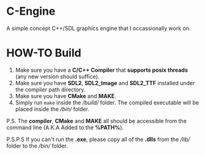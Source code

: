 # C-Engine
A simple concept C++/SDL graphics engine that I occassionally work on. 

# HOW-TO Build
1. Make sure you have a **C/C++ Compiler** that **supports posix threads** (any new version should suffice).
2. Make sure you have **SDL2**, **SDL2_Image** and **SDL2_TTF** installed under the compiler path directory.
3. Make sure you have **CMake** and **MAKE**.
4. Simply run ```make``` inside the */build/* folder. The compiled executable will be placed inside the */bin/* folder.


P.S. The **compiler**, **CMake** and **MAKE** all should be accessible from the command line (A.K.A Added to the **%PATH%**).

P.S.P.S If you can't run the **.exe**, please copy all of the **.dlls** from the */lib/* folder to the */bin/* folder.